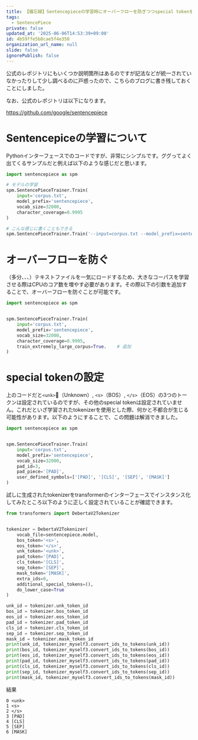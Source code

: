 ```yaml
---
title: 【備忘録】Sentencepieceの学習時にオーバーフローを防ぎつつspecial tokenを正しく設定する方法
tags:
  - SentencePiece
private: false
updated_at: '2025-06-06T14:53:39+09:00'
id: 4b59ffe5b8cae5f4e350
organization_url_name: null
slide: false
ignorePublish: false
---
```

公式のレポジトリにもいくつか説明箇所はあるのですが記法などが統一されていなかったりして少し調べるのに戸惑ったので、こちらのブログに書き残しておくことにしました。

なお、公式のレポジトリは以下になります。

https://github.com/google/sentencepiece

# Sentencepiceの学習について
Pythonインターフェースでのコードですが、非常にシンプルです。ググってよく出てくるサンプルだと例えば以下のような感じだと思います。

```python
import sentencepiece as spm

# モデルの学習
spm.SentencePieceTrainer.Train(
    input='corpus.txt',
    model_prefix='sentencepiece',
    vocab_size=32000,
    character_coverage=0.9995
)

# こんな感じに書くこともできる
spm.SentencePieceTrainer.Train('--input=corpus.txt --model_prefix=sentencepiece --vocab_size=32000 character_coverage=0.9995')
```

# オーバーフローを防ぐ
（多分、、、）テキストファイルを一気にロードするため、大きなコーパスを学習させる際はCPUのコア数を増やす必要があります。その際以下の引数を追加することで、オーバーフローを防ぐことが可能です。

```python
import sentencepiece as spm


spm.SentencePieceTrainer.Train(
    input='corpus.txt',
    model_prefix='sentencepiece',
    vocab_size=32000,
    character_coverage=0.9995,
    train_extremely_large_corpus=True.    # 追加
)
```

# special tokenの設定
上のコードだと`<unk>`（Unknown）, `<s>`（BOS）, `</s>`（EOS）の3つのトークンは設定されているのですが、その他のspecial tokenは設定されていません。これだといざ学習されたtokenizerを使用とした際、何かと不都合が生じる可能性があります。以下のようにすることで、この問題は解消できました。

```python
import sentencepiece as spm


spm.SentencePieceTrainer.Train(
    input='corpus.txt',
    model_prefix='sentencepiece',
    vocab_size=32000,
    pad_id=3,
    pad_piece='[PAD]',
    user_defined_symbols=['[PAD]', '[CLS]', '[SEP]', '[MASK]']
)
```

試しに生成されたtokenizerをtransformerのインターフェースでインスタンス化してみたところ以下のように正しく設定されていることが確認できます。

```python
from transformers import DebertaV2Tokenizer


tokenizer = DebertaV2Tokenizer(
    vocab_file=sentencepiece.model,
    bos_token='<s>',
    eos_token='</s>',
    unk_token='<unk>',
    pad_token='[PAD]',
    cls_token='[CLS]',
    sep_token='[SEP]',
    mask_token='[MASK]',
    extra_ids=0,
    additional_special_tokens=(),
    do_lower_case=True
)

unk_id = tokenizer.unk_token_id
bos_id = tokenizer.bos_token_id
eos_id = tokenizer.eos_token_id
pad_id = tokenizer.pad_token_id
cls_id = tokenizer.cls_token_id
sep_id = tokenizer.sep_token_id
mask_id = tokenizer.mask_token_id
print(unk_id, tokenizer_myself3.convert_ids_to_tokens(unk_id))
print(bos_id, tokenizer_myself3.convert_ids_to_tokens(bos_id))
print(eos_id, tokenizer_myself3.convert_ids_to_tokens(eos_id))
print(pad_id, tokenizer_myself3.convert_ids_to_tokens(pad_id))
print(cls_id, tokenizer_myself3.convert_ids_to_tokens(cls_id))
print(sep_id, tokenizer_myself3.convert_ids_to_tokens(sep_id))
print(mask_id, tokenizer_myself3.convert_ids_to_tokens(mask_id))
```

結果

```
0 <unk>
1 <s>
2 </s>
3 [PAD]
4 [CLS]
5 [SEP]
6 [MASK]
```
